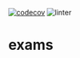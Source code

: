 [![codecov](https://codecov.io/gh/Taller-de-programacion-2-Grupo-14/ubademy-exams/branch/master/graph/badge.svg?token=OX6SAEP6S3)](https://codecov.io/gh/Taller-de-programacion-2-Grupo-14/ubademy-exams)
![linter](https://github.com/Taller-de-programacion-2-Grupo-14/ubademy-exams/actions/workflows/linters.yml/badge.svg)
# exams